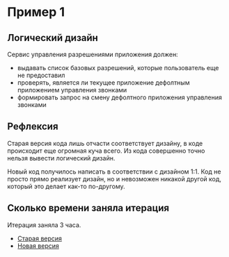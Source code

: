 # Пример 1

## Логический дизайн

Сервис управления разрешениями приложения должен:

- выдавать список базовых разрешений, которые пользователь еще не предоставил
- проверять, является ли текущее приложение дефолтным приложением управления звонками
- формировать запрос на смену дефолтного приложения управления звонками

## Рефлексия

Старая версия кода лишь отчасти соответствует дизайну, в коде происходит еще огромная куча всего.
Из кода совершенно точно нельзя вывести логический дизайн.

Новый код получилось написать в соответствии с дизайном 1:1. Код не просто прямо реализует дизайн, но и невозможен никакой другой код, 
который это делает как-то по-другому.

## Сколько времени заняла итерация

Итерация заняла 3 часа.

- [Старая версия](Старая_версия.md)
- [Новая версия](Новая_версия.md)